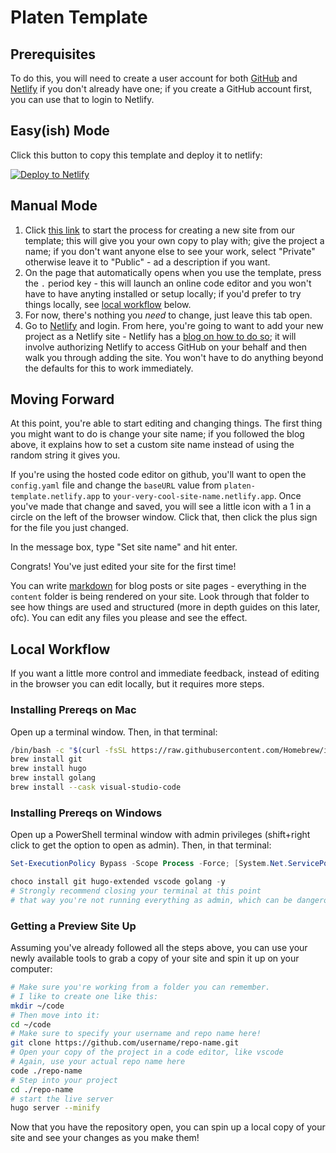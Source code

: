 # Platen Template

## Prerequisites

To do this, you will need to create a user account for both [GitHub][01] and [Netlify][02] if you
don't already have one; if you create a GitHub account first, you can use that to login to Netlify.

## Easy(ish) Mode

Click this button to copy this template and deploy it to netlify:

[![Deploy to Netlify][img-netlify-btn]][03]

## Manual Mode

1. Click [this link][04] to start the process for creating a new site from our template; this will
   give you your own copy to play with; give the project a name; if you don't want anyone else to
   see your work, select "Private" otherwise leave it to "Public" - ad a description if you want.
1. On the page that automatically opens when you use the template, press the `.` period key - this
   will launch an online code editor and you won't have to have anyting installed or setup locally;
   if you'd prefer to try things locally, see [local workflow](#local-workflow) below.
1. For now, there's nothing you _need_ to change, just leave this tab open.
1. Go to [Netlify][05] and login. From here, you're going to want to add your new project as a
   Netlify site - Netlify has a [blog on how to do so][06]; it will involve authorizing Netlify to
   access GitHub on your behalf and then walk you through adding the site. You won't have to do
   anything beyond the defaults for this to work immediately.

## Moving Forward

At this point, you're able to start editing and changing things. The first thing you might want to
do is change your site name; if you followed the blog above, it explains how to set a custom site
name instead of using the random string it gives you.

If you're using the hosted code editor on github, you'll want to open the `config.yaml` file and
change the `baseURL` value from `platen-template.netlify.app` to
`your-very-cool-site-name.netlify.app`. Once you've made that change and saved, you will see a
little icon with a 1 in a circle on the left of the browser window. Click that, then click the plus
sign for the file you just changed.

In the message box, type "Set site name" and hit enter.

Congrats! You've just edited your site for the first time!

You can write [markdown][07] for blog posts or site pages - everything in the `content` folder is
being rendered on your site. Look through that folder to see how things are used and structured
(more in depth guides on this later, ofc). You can edit any files you please and see the effect.

## Local Workflow

If you want a little more control and immediate feedback, instead of editing in the browser you can
edit locally, but it requires more steps.

### Installing Prereqs on Mac

Open up a terminal window. Then, in that terminal:

```sh
/bin/bash -c "$(curl -fsSL https://raw.githubusercontent.com/Homebrew/install/HEAD/install.sh)"
brew install git
brew install hugo
brew install golang
brew install --cask visual-studio-code
```

### Installing Prereqs on Windows

Open up a PowerShell terminal window with admin privileges (shift+right click to get the option to
open as admin). Then, in that terminal:

```powershell
Set-ExecutionPolicy Bypass -Scope Process -Force; [System.Net.ServicePointManager]::SecurityProtocol = [System.Net.ServicePointManager]::SecurityProtocol -bor 3072; iex ((New-Object System.Net.WebClient).DownloadString('https://community.chocolatey.org/install.ps1'))

choco install git hugo-extended vscode golang -y
# Strongly recommend closing your terminal at this point
# that way you're not running everything as admin, which can be dangerous!
```

### Getting a Preview Site Up

Assuming you've already followed all the steps above, you can use your newly available tools to
grab a copy of your site and spin it up on your computer:

```sh
# Make sure you're working from a folder you can remember.
# I like to create one like this:
mkdir ~/code
# Then move into it:
cd ~/code
# Make sure to specify your username and repo name here!
git clone https://github.com/username/repo-name.git
# Open your copy of the project in a code editor, like vscode
# Again, use your actual repo name here
code ./repo-name
# Step into your project
cd ./repo-name
# start the live server
hugo server --minify
```

Now that you have the repository open, you can spin up a local copy of your site and see your
changes as you make them!

<!-- Reference Link Definitions -->
[01]: https://github.com/join
[02]: https://app.netlify.com/signup
[03]: https://app.netlify.com/start/deploy?repository=https://github.com/platenio/platen-template
[04]: https://github.com/platenio/platen-template/generate
[05]: https://app.netlify.com/
[06]: https://netlify.com/blog/2016/10/27/a-step-by-step-guide-deploying-a-static-site-or-single-page-app/
[07]: https://www.markdownguide.org/getting-started/
[img-netlify-btn]: https://www.netlify.com/img/deploy/button.svg
